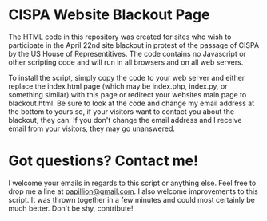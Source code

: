 CISPA Website Blackout Page
===========================

The HTML code in this repository was created for sites who wish to participate in the April 22nd
site blackout in protest of the passage of CISPA by the US House of Representitives. The code contains
no Javascript or other scripting code and will run in all browsers and on all web servers.

To install the script, simply copy the code to your web server and either replace the index.html page
(which may be index.php, index.py, or something similar) with this page or redirect your websites main
page to blackout.html. Be sure to look at the code and change my email address at the bottom to yours
so, if your visitors want to contact you about the blackout, they can. If you don't change the email
address and I receive email from your visitors, they may go unanswered.

Got questions? Contact me!
==========================

I welcome your emails in regards to this script or anything else. Feel free to drop me a line at
papillion@gmail.com. I also welcome improvements to this script. It was thrown together in a few
minutes and could most certainly be much better. Don't be shy, contribute!